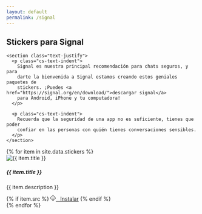 ```yaml
---
layout: default
permalink: /signal
---
```


<main class="container">
 <div class="row my-5">
  <div class="col-auto">
    <section class="mb-4">
      <h2 class="cs-h2 text-center">Stickers para Signal</h2>
    </section>

    <section class="text-justify">
      <p class="cs-text-indent">
        Signal es nuestra principal recomendación para chats seguros, y para
        darte la bienvenida a Signal estamos creando estos geniales paquetes de
        stickers. ¡Puedes <a href="https://signal.org/en/download/">descargar signal</a>
        para Android, iPhone y tu computadora!
      </p>

      <p class="cs-text-indent">
        Recuerda que la seguridad de una app no es suficiente, tienes que poder
        confiar en las personas con quién tienes conversaciones sensibles.
      </p>
    </section>
  </div>
 </div>

 <div class="row my-5">
  {% for item in site.data.stickers %}
  <div class="col-lg-4 col-md-3 col-sm-6 mt-4">
    <div class="card h-100">
      <img
        src="{{ item.src-img }}"
        class="card-img-top"
        alt="{{ item.title }}"
      />
      <div class="card-body">
        <h5 class="card-title">{{ item.title }}</h5>
        <p class="card-text">{{ item.description }}</p>
        {% if item.src %}
        <a
          href="{{ item.src }}"
          target="_blank"
          class="card-link btn btn-primary"
          ><svg
            width="1em"
            height="1em"
            viewBox="0 0 16 16"
            class="bi bi-cloud-download"
            fill="currentColor"
            xmlns="http://www.w3.org/2000/svg"
          >
            <path
              fill-rule="evenodd"
              d="M4.406 1.342A5.53 5.53 0 0 1 8 0c2.69 0 4.923 2 5.166 4.579C14.758 4.804 16 6.137 16 7.773 16 9.569 14.502 11 12.687 11H10a.5.5 0 0 1 0-1h2.688C13.979 10 15 8.988 15 7.773c0-1.216-1.02-2.228-2.313-2.228h-.5v-.5C12.188 2.825 10.328 1 8 1a4.53 4.53 0 0 0-2.941 1.1c-.757.652-1.153 1.438-1.153 2.055v.448l-.445.049C2.064 4.805 1 5.952 1 7.318 1 8.785 2.23 10 3.781 10H6a.5.5 0 0 1 0 1H3.781C1.708 11 0 9.366 0 7.318c0-1.763 1.266-3.223 2.942-3.593.143-.863.698-1.723 1.464-2.383z"
            />
            <path
              fill-rule="evenodd"
              d="M7.646 15.854a.5.5 0 0 0 .708 0l3-3a.5.5 0 0 0-.708-.708L8.5 14.293V5.5a.5.5 0 0 0-1 0v8.793l-2.146-2.147a.5.5 0 0 0-.708.708l3 3z"
            />
          </svg>
          &nbsp; Instalar</a
        >
        {% endif %}
      </div>
    </div>
  </div>
  {% endfor %}
</div>
</main>
